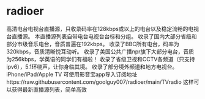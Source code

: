 # radioer
高清电台电视台直播源，只收录码率在128kbps或以上的电台以及稳定流畅的电视台直播源。
本直播源列表自带电台电视台台标和分组。
收录了国内大部分省级和部分市级音乐电台，音质普遍在192kbps。
收录了BBC所有电台，码率为320kbps，音质清晰悦耳动听。
收录了美国公共广播npr旗下大部分电台，音质为256kbps，学英语的同学们有福啦！
收录了省级卫视和CCTV各频道（只支持ipv6），5.1环绕声，让你身临其境。
收录了部分境外频道和地方电视台。
iPhone/iPad/Apple TV 可使用影音宝app导入订阅地址https://raw.githubusercontent.com/goolguy007/radioer/main/TVradio 这样可以获得最新直播源列表，简单高效
